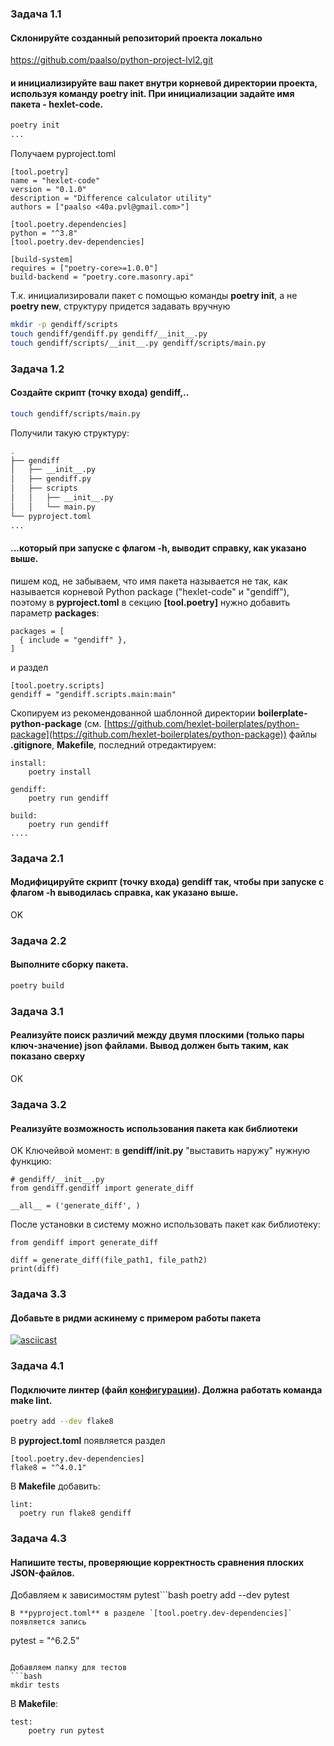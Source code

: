 ### Задача 1.1
#### Склонируйте созданный репозиторий проекта локально

https://github.com/paalso/python-project-lvl2.git

#### и инициализируйте ваш пакет внутри корневой директории проекта, используя команду poetry init. При инициализации задайте имя пакета - hexlet-code.

```bash
poetry init
...
```

Получаем pyproject.toml
```
[tool.poetry]
name = "hexlet-code"
version = "0.1.0"
description = "Difference calculator utility"
authors = ["paalso <40a.pvl@gmail.com>"]

[tool.poetry.dependencies]
python = "^3.8"
[tool.poetry.dev-dependencies]

[build-system]
requires = ["poetry-core>=1.0.0"]
build-backend = "poetry.core.masonry.api"
```
  
Т.к. инициализировали пакет с помощью команды **poetry init**, а не **poetry new**,  структуру придется задавать вручную
```bash
mkdir -p gendiff/scripts
touch gendiff/gendiff.py gendiff/__init__.py
touch gendiff/scripts/__init__.py gendiff/scripts/main.py
```
### Задача 1.2

#### Создайте скрипт (точку входа) gendiff,..

```bash
touch gendiff/scripts/main.py
```
  
Получили такую структуру:

```bash
.
├── gendiff
│   ├── __init__.py
│   ├── gendiff.py
│   ├── scripts
│   │   ├── __init__.py
│   │   └── main.py
└── pyproject.toml
...
```  

#### ...который при запуске с флагом -h, выводит справку, как указано выше.

пишем код, не забываем, что имя пакета называется не так, как называется корневой Python package ("hexlet-code" и "gendiff"),
поэтому в **pyproject.toml** в секцию **[tool.poetry]** нужно добавить параметр **packages**:

```
packages = [
  { include = "gendiff" },
]
```
и раздел

```
[tool.poetry.scripts]
gendiff = "gendiff.scripts.main:main"
```
Скопируем из рекомендованной шаблонной директории **boilerplate-python-package** (см. [https://github.com/hexlet-boilerplates/python-package](https://github.com/hexlet-boilerplates/python-package)) файлы **.gitignore**, **Makefile**, последний отредактируем:

```
install:
	poetry install

gendiff:
	poetry run gendiff

build:
	poetry run gendiff  
....
```

### Задача 2.1
#### Модифицируйте скрипт (точку входа) gendiff так, чтобы при запуске с флагом -h выводилась справка, как указано выше.
OK

### Задача 2.2
#### Выполните сборку пакета.

```bash
poetry build
```

### Задача 3.1
#### Реализуйте поиск различий между двумя плоскими (только пары ключ-значение) json файлами. Вывод должен быть таким, как показано сверху
OK

### Задача 3.2
#### Реализуйте возможность использования пакета как библиотеки
OK
Ключейвой момент: в **gendiff/__init__.py** "выставить наружу" нужную функцию:
```
# gendiff/__init__.py
from gendiff.gendiff import generate_diff

__all__ = ('generate_diff', )

```

После установки в систему можно использовать пакет как библиотеку:
```
from gendiff import generate_diff

diff = generate_diff(file_path1, file_path2)
print(diff)
```


### Задача 3.3
#### Добавьте в ридми аскинему с примером работы пакета

[![asciicast](https://asciinema.org/a/x0yPcUl4fCLdGT3tc3h5IfUbs.svg)](https://asciinema.org/a/x0yPcUl4fCLdGT3tc3h5IfUbs)

### Задача 4.1
#### Подключите линтер (файл [конфигурации](https://github.com/hexlet-boilerplates/python-package/blob/master/setup.cfg)). Должна работать команда make lint.
```bash
poetry add --dev flake8
```
В **pyproject.toml** появляется раздел

```
[tool.poetry.dev-dependencies]
flake8 = "^4.0.1"
```
В **Makefile** добавить:
```
lint:
  poetry run flake8 gendiff
```

### Задача 4.3
#### Напишите тесты, проверяющие корректность сравнения плоских JSON-файлов.

Добавляем к зависимостям pytest```bash
poetry add --dev pytest
```
В **pyproject.toml** в разделе `[tool.poetry.dev-dependencies]`
появляется запись
```
pytest = "^6.2.5"
```

Добавляем папку для тестов
```bash
mkdir tests
```

В **Makefile**:
```
test:
	poetry run pytest
```
